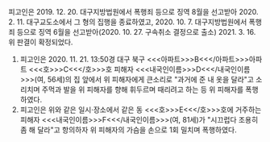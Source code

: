 피고인은 2019. 12. 20. 대구지방법원에서 폭행죄 등으로 징역 8월을 선고받아 2020. 2. 11. 대구교도소에서 그 형의 집행을 종료하였고, 2020. 10. 7. 대구지방법원에서 폭행죄 등으로 징역 6월을 선고받아(2020. 10. 27. 구속취소 결정으로 출소) 2021. 3. 16. 위 판결이 확정되었다.
1. 피고인은 2020. 11. 21. 13:50경 대구 북구 <<<아파트>>>B<<</아파트>>>아파트 <<<호>>>C<<</호>>>호 피해자 <<<내국인이름>>>D<<</내국인이름>>>(여, 56세)의 집 앞에서 위 피해자에게 큰소리로 "과거에 준 내 옷을 달라"고 소리치며 주먹과 발을 위 피해자를 향해 휘두르며 때리려고 하는 등 위 피해자를 폭행하였다.
2. 피고인은 위와 같은 일시·장소에서 같은 동 <<<호>>>E<<</호>>>호에 거주하는 피해자 <<<내국인이름>>>F<<</내국인이름>>>(여, 81세)가 "시끄럽다 조용히 좀 해 달라"고 항의하자 위 피해자의 가슴을 손으로 1회 밀치며 폭행하였다.